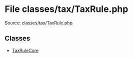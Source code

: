 File classes/tax/TaxRule.php
=========

Source: [classes/tax/TaxRule.php](https://github.com/PrestaShop/PrestaShop/blob/1.5.1.0/classes/tax/TaxRule.php)


Classes
-------

* [TaxRuleCore](class.TaxRuleCore.md)


